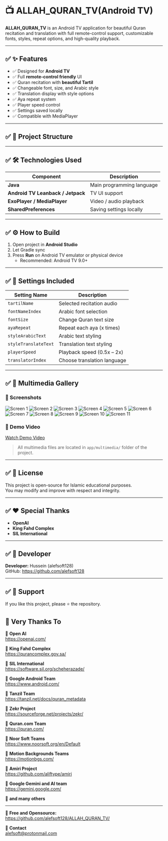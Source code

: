 # 📺 ALLAH_QURAN_TV(Android TV)

**ALLAH_QURAN_TV** is an Android TV application for beautiful Quran recitation and translation with full remote-control support, customizable fonts, styles, repeat options, and high-quality playback.

---

## ✅ ✨ Features

- ✅ Designed for **Android TV**  
- ✅ Full **remote-control friendly** UI  
- ✅ Quran recitation with **beautiful Tartil**  
- ✅ Changeable font, size, and Arabic style  
- ✅ Translation display with style options  
- ✅ Aya repeat system  
- ✅ Player speed control  
- ✅ Settings saved locally  
- ✅ Compatible with MediaPlayer

---

## ✅ 📂 Project Structure


---

## ✅ 🛠 Technologies Used

| Component | Description |
|----------|-------------|
| **Java** | Main programming language |
| **Android TV Leanback / Jetpack** | TV UI support |
| **ExoPlayer / MediaPlayer** | Video / audio playback |
| **SharedPreferences** | Saving settings locally |

---

## ✅ ⚙️ How to Build

1. Open project in **Android Studio**
2. Let Gradle sync
3. Press **Run** on Android TV emulator or physical device  
   - Recommended: Android TV 9.0+

---

## ✅ 🔧 Settings Included

| Setting Name | Description |
|--------------|-------------|
| `tartilName` | Selected recitation audio |
| `fontNameIndex` | Arabic font selection |
| `fontSize` | Change Quran text size |
| `ayaRepeat` | Repeat each aya (x times) |
| `styleArabicText` | Arabic text styling |
| `styleTranslateText` | Translation text styling |
| `playerSpeed` | Playback speed (0.5x – 2x) |
| `translatorIndex` | Choose translation language |

---

## ✅ 🎨 Multimedia Gallery

### 📸 Screenshots

![Screen 1](app/multimedia/1.png)
![Screen 2](app/multimedia/2.png)
![Screen 3](app/multimedia/3.png)
![Screen 4](app/multimedia/4.png)
![Screen 5](app/multimedia/5.png)
![Screen 6](app/multimedia/6.png)
![Screen 7](app/multimedia/7.png)
![Screen 8](app/multimedia/8.png)
![Screen 9](app/multimedia/9.png)
![Screen 10](app/multimedia/10.png)
![Screen 11](app/multimedia/11.png)

### 🎥 Demo Video

[Watch Demo Video](app/multimedia/1.mp4)

> All multimedia files are located in `app/multimedia/` folder of the project.

---

## ✅ 📜 License

This project is open-source for Islamic educational purposes.  
You may modify and improve with respect and integrity.

---

## ✅ ❤️ Special Thanks

- **OpenAI**
- **King Fahd Complex**
- **SIL International**

---

## ✅ 👤 Developer

**Developer:** Hussein (alefsoft128)  
GitHub: https://github.com/alefsoft128

---

## ✅ 🌟 Support

If you like this project, please ⭐ the repository.

## 🌸 Very Thanks To

🌸 **Open AI**  
https://openai.com/

🌸 **King Fahd Complex**  
https://qurancomplex.gov.sa/

🌸 **SIL International**  
https://software.sil.org/scheherazade/

🌸 **Google Android Team**  
https://www.android.com/

🌸 **Tanzil Team**  
https://tanzil.net/docs/quran_metadata

🌸 **Zekr Project**  
https://sourceforge.net/projects/zekr/

🌸 **Quran.com Team**  
https://quran.com/

🌸 **Noor Soft Teams**  
https://www.noorsoft.org/en/Default

🌸 **Motion Backgrounds Teams**  
https://motionbgs.com/

🌸 **Amiri Project**  
https://github.com/aliftype/amiri

🌸 **Google Gemini and AI team**  
https://gemini.google.com/

🌸 **and many others**  

---

🌸 **Free and Opensource:**  
https://github.com/alefsoft128/ALLAH_QURAN_TV/

📩 **Contact**  
alefsoft@protonmail.com
